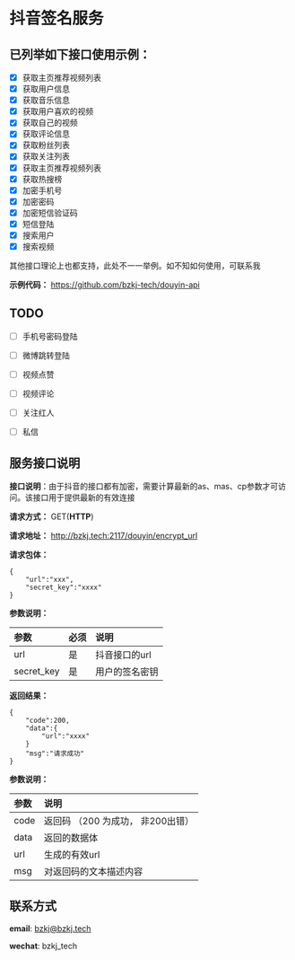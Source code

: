 # 抖音签名服务

## 已列举如下接口使用示例：

- [x]  获取主页推荐视频列表
- [x]  获取用户信息
- [x]  获取音乐信息
- [x]  获取用户喜欢的视频
- [x]  获取自己的视频
- [x]  获取评论信息
- [x]  获取粉丝列表
- [x]  获取关注列表
- [x]  获取主页推荐视频列表
- [x]  获取热搜榜
- [x]  加密手机号
- [x]  加密密码
- [x]  加密短信验证码
- [x] 短信登陆
- [x] 搜索用户
- [x] 搜索视频

其他接口理论上也都支持，此处不一一举例。如不知如何使用，可联系我

**示例代码：** https://github.com/bzkj-tech/douyin-api

## TODO

- [ ] 手机号密码登陆
- [ ] 微博跳转登陆
- [ ] 视频点赞
- [ ] 视频评论
- [ ] 关注红人
- [ ] 私信


## 服务接口说明


**接口说明**：由于抖音的接口都有加密，需要计算最新的as、mas、cp参数才可访问。该接口用于提供最新的有效连接

**请求方式：** GET(**HTTP**)

**请求地址：** http://bzkj.tech:2117/douyin/encrypt_url

**请求包体：** 

    {
        "url":"xxx",
        "secret_key":"xxxx"
    }

**参数说明：**

| 参数 | 必须 | 说明 |
|:----|:---- |:-----|
|url|是|抖音接口的url|
|secret_key|是|用户的签名密钥|

**返回结果：**

    {
        "code":200,
        "data":{
            "url":"xxxx"
        }
        "msg":"请求成功"
    }

**参数说明：**

| 参数 | 说明 |
|:----|:-----|
|code|返回码 （200 为成功， 非200出错）|
|data|返回的数据体|
|url|生成的有效url|
|msg|对返回码的文本描述内容|


## 联系方式

**email**: bzkj@bzkj.tech

**wechat**: bzkj_tech
